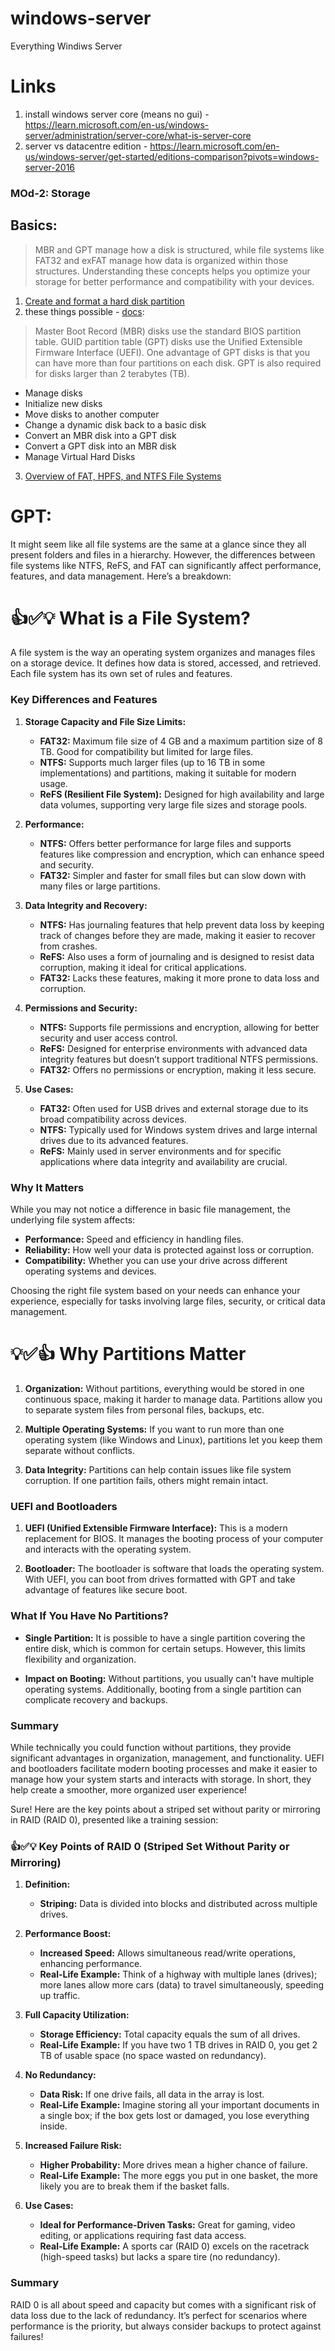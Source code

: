 # windows-server
Everything Windiws Server

# Links
1. install windows server core (means no gui) - https://learn.microsoft.com/en-us/windows-server/administration/server-core/what-is-server-core
2. server vs datacentre edition - https://learn.microsoft.com/en-us/windows-server/get-started/editions-comparison?pivots=windows-server-2016

### MOd-2: Storage

## Basics:
> MBR and GPT manage how a disk is structured, while file systems like FAT32 and exFAT manage how data is organized within those structures. Understanding these concepts helps you optimize your storage for better performance and compatibility with your devices.

1. [Create and format a hard disk partition](https://support.microsoft.com/en-us/windows/create-and-format-a-hard-disk-partition-bbb8e185-1bda-ecd1-3465-c9728f7d7d2e)
2. these things possible - [docs](https://learn.microsoft.com/en-us/windows-server/storage/disk-management/overview-of-disk-management):
> Master Boot Record (MBR) disks use the standard BIOS partition table. GUID partition table (GPT) disks use the Unified Extensible Firmware Interface (UEFI). One advantage of GPT disks is that you can have more than four partitions on each disk. GPT is also required for disks larger than 2 terabytes (TB).
- Manage disks
- Initialize new disks
- Move disks to another computer
- Change a dynamic disk back to a basic disk
- Convert an MBR disk into a GPT disk
- Convert a GPT disk into an MBR disk
- Manage Virtual Hard Disks
3. [Overview of FAT, HPFS, and NTFS File Systems](https://learn.microsoft.com/en-us/troubleshoot/windows-client/backup-and-storage/fat-hpfs-and-ntfs-file-systems)

# GPT:
It might seem like all file systems are the same at a glance since they all present folders and files in a hierarchy. However, the differences between file systems like NTFS, ReFS, and FAT can significantly affect performance, features, and data management. Here’s a breakdown:

# 👍✅💡 What is a File System?

A file system is the way an operating system organizes and manages files on a storage device. It defines how data is stored, accessed, and retrieved. Each file system has its own set of rules and features.

### Key Differences and Features

1. **Storage Capacity and File Size Limits:**
   - **FAT32:** Maximum file size of 4 GB and a maximum partition size of 8 TB. Good for compatibility but limited for large files.
   - **NTFS:** Supports much larger files (up to 16 TB in some implementations) and partitions, making it suitable for modern usage.
   - **ReFS (Resilient File System):** Designed for high availability and large data volumes, supporting very large file sizes and storage pools.

2. **Performance:**
   - **NTFS:** Offers better performance for large files and supports features like compression and encryption, which can enhance speed and security.
   - **FAT32:** Simpler and faster for small files but can slow down with many files or large partitions.

3. **Data Integrity and Recovery:**
   - **NTFS:** Has journaling features that help prevent data loss by keeping track of changes before they are made, making it easier to recover from crashes.
   - **ReFS:** Also uses a form of journaling and is designed to resist data corruption, making it ideal for critical applications.
   - **FAT32:** Lacks these features, making it more prone to data loss and corruption.

4. **Permissions and Security:**
   - **NTFS:** Supports file permissions and encryption, allowing for better security and user access control.
   - **ReFS:** Designed for enterprise environments with advanced data integrity features but doesn’t support traditional NTFS permissions.
   - **FAT32:** Offers no permissions or encryption, making it less secure.

5. **Use Cases:**
   - **FAT32:** Often used for USB drives and external storage due to its broad compatibility across devices.
   - **NTFS:** Typically used for Windows system drives and large internal drives due to its advanced features.
   - **ReFS:** Mainly used in server environments and for specific applications where data integrity and availability are crucial.

### Why It Matters

While you may not notice a difference in basic file management, the underlying file system affects:

- **Performance:** Speed and efficiency in handling files.
- **Reliability:** How well your data is protected against loss or corruption.
- **Compatibility:** Whether you can use your drive across different operating systems and devices.

Choosing the right file system based on your needs can enhance your experience, especially for tasks involving large files, security, or critical data management.

# 💡✅👍 Why Partitions Matter

1. **Organization:** Without partitions, everything would be stored in one continuous space, making it harder to manage data. Partitions allow you to separate system files from personal files, backups, etc.

2. **Multiple Operating Systems:** If you want to run more than one operating system (like Windows and Linux), partitions let you keep them separate without conflicts.

3. **Data Integrity:** Partitions can help contain issues like file system corruption. If one partition fails, others might remain intact.

### UEFI and Bootloaders

1. **UEFI (Unified Extensible Firmware Interface):** This is a modern replacement for BIOS. It manages the booting process of your computer and interacts with the operating system.

2. **Bootloader:** The bootloader is software that loads the operating system. With UEFI, you can boot from drives formatted with GPT and take advantage of features like secure boot.

### What If You Have No Partitions?

- **Single Partition:** It is possible to have a single partition covering the entire disk, which is common for certain setups. However, this limits flexibility and organization.
  
- **Impact on Booting:** Without partitions, you usually can't have multiple operating systems. Additionally, booting from a single partition can complicate recovery and backups.

### Summary

While technically you could function without partitions, they provide significant advantages in organization, management, and functionality. UEFI and bootloaders facilitate modern booting processes and make it easier to manage how your system starts and interacts with storage. In short, they help create a smoother, more organized user experience!

Sure! Here are the key points about a striped set without parity or mirroring in RAID (RAID 0), presented like a training session:

### 👍✅💡 Key Points of RAID 0 (Striped Set Without Parity or Mirroring)

1. **Definition:**
   - **Striping:** Data is divided into blocks and distributed across multiple drives.

2. **Performance Boost:**
   - **Increased Speed:** Allows simultaneous read/write operations, enhancing performance. 
   - **Real-Life Example:** Think of a highway with multiple lanes (drives); more lanes allow more cars (data) to travel simultaneously, speeding up traffic.

3. **Full Capacity Utilization:**
   - **Storage Efficiency:** Total capacity equals the sum of all drives. 
   - **Real-Life Example:** If you have two 1 TB drives in RAID 0, you get 2 TB of usable space (no space wasted on redundancy).

4. **No Redundancy:**
   - **Data Risk:** If one drive fails, all data in the array is lost.
   - **Real-Life Example:** Imagine storing all your important documents in a single box; if the box gets lost or damaged, you lose everything inside.

5. **Increased Failure Risk:**
   - **Higher Probability:** More drives mean a higher chance of failure.
   - **Real-Life Example:** The more eggs you put in one basket, the more likely you are to break them if the basket falls.

6. **Use Cases:**
   - **Ideal for Performance-Driven Tasks:** Great for gaming, video editing, or applications requiring fast data access.
   - **Real-Life Example:** A sports car (RAID 0) excels on the racetrack (high-speed tasks) but lacks a spare tire (no redundancy).

### Summary
RAID 0 is all about speed and capacity but comes with a significant risk of data loss due to the lack of redundancy. It’s perfect for scenarios where performance is the priority, but always consider backups to protect against failures!
